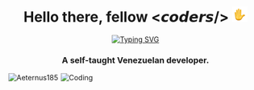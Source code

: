 <h1 align="center">Hello there, fellow <𝙘𝙤𝙙𝙚𝙧𝙨/> <img src="https://raw.githubusercontent.com/Aeternus185/Aeternus185/main/assets/wave-animated.gif" width="30px"> </h1>
<p align="center">
<a href="https://git.io/typing-svg"><img src="https://readme-typing-svg.herokuapp.com?font=Roboto&size=24&duration=2500&pause=1000&color=EAF4FF&center=true&vCenter=true&width=215&height=25&lines=I'm+Andry+Orellana" alt="Typing SVG" /></a>
</p>
<h3 align="center">A self-taught Venezuelan developer.</h3>
<img align="right" alt="Coding" width="400" src="https://cdn.dribbble.com/users/1162077/screenshots/3848914/programmer.gif">


<p align="left"> <img src="https://komarev.com/ghpvc/?username=Aeternus185&label=Profile%20views&color=0e75b6&style=flat" alt="Aeternus185" /> </p>

